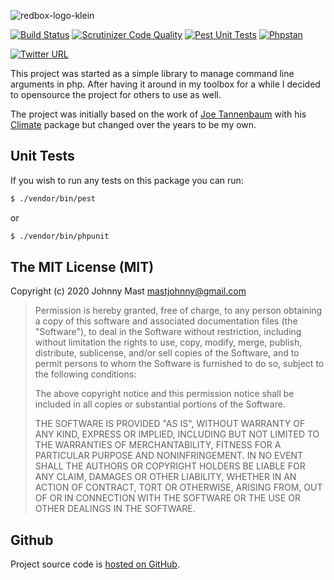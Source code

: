 ![redbox-logo-klein](https://cloud.githubusercontent.com/assets/121194/12361779/5af96e52-bbc0-11e5-91b0-2b7afbc1e5cc.png)

[![Build Status](https://travis-ci.org/johnnymast/redbox-cli.svg)](https://travis-ci.org/johnnymast/redbox-cli)
[![Scrutinizer Code Quality](https://scrutinizer-ci.com/g/johnnymast/redbox-cli/badges/quality-score.png?b=master)](https://scrutinizer-ci.com/g/johnnymast/redbox-cli/?branch=master)
[![Pest Unit Tests](https://github.com/johnnymast/redbox-cli/actions/workflows/Pest.yml/badge.svg)](https://github.com/johnnymast/redbox-cli/actions/workflows/Pest.yml)
[![Phpstan](https://github.com/johnnymast/redbox-cli/actions/workflows/PhpStan.yml/badge.svg)](https://github.com/johnnymast/redbox-cli/actions/workflows/PhpStan.yml)

[![Twitter URL](https://img.shields.io/twitter/url/http/shields.io.svg?style=social&label=Contact%20author)](https://twitter.com/intent/tweet?text=@mastjohnny)


This project was started as a simple library to manage command line arguments in php. After having it 
around in my toolbox for a while I decided to opensource the project for others to use as well.

The project was initially based on the work of [Joe Tannenbaum](https://github.com/joetannenbaum) with his [Climate](https://github.com/thephpleague/climate)
package but changed over the years to be my own.


## Unit Tests

If you wish to run any tests on this package you can run:

```bash
$ ./vendor/bin/pest
```

or

```bash
$ ./vendor/bin/phpunit
```

## The MIT License (MIT)

Copyright (c) 2020 Johnny Mast <mastjohnny@gmail.com>

> Permission is hereby granted, free of charge, to any person obtaining a copy
> of this software and associated documentation files (the "Software"), to deal
> in the Software without restriction, including without limitation the rights
> to use, copy, modify, merge, publish, distribute, sublicense, and/or sell
> copies of the Software, and to permit persons to whom the Software is
> furnished to do so, subject to the following conditions:
>
> The above copyright notice and this permission notice shall be included in
> all copies or substantial portions of the Software.
>
> THE SOFTWARE IS PROVIDED "AS IS", WITHOUT WARRANTY OF ANY KIND, EXPRESS OR
> IMPLIED, INCLUDING BUT NOT LIMITED TO THE WARRANTIES OF MERCHANTABILITY,
> FITNESS FOR A PARTICULAR PURPOSE AND NONINFRINGEMENT. IN NO EVENT SHALL THE
> AUTHORS OR COPYRIGHT HOLDERS BE LIABLE FOR ANY CLAIM, DAMAGES OR OTHER
> LIABILITY, WHETHER IN AN ACTION OF CONTRACT, TORT OR OTHERWISE, ARISING FROM,
> OUT OF OR IN CONNECTION WITH THE SOFTWARE OR THE USE OR OTHER DEALINGS IN
> THE SOFTWARE.

## Github

Project source code is [hosted on GitHub](https://github.com/johnnymast/redbox-cli).
